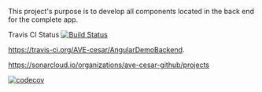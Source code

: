 This project's purpose is to develop all components located in the back end for the complete app.
  
Travis CI Status [![Build Status](https://travis-ci.org/AVE-cesar/AngularDemoBackend.svg)](https://travis-ci.org/AVE-cesar/AngularDemoBackend)

https://travis-ci.org/AVE-cesar/AngularDemoBackend.

https://sonarcloud.io/organizations/ave-cesar-github/projects

[![codecov](https://codecov.io/gh/AVE-cesar/AngularDemoBackend/branch/master/graph/badge.svg)](https://codecov.io/gh/AVE-cesar/AngularDemoBackend)



